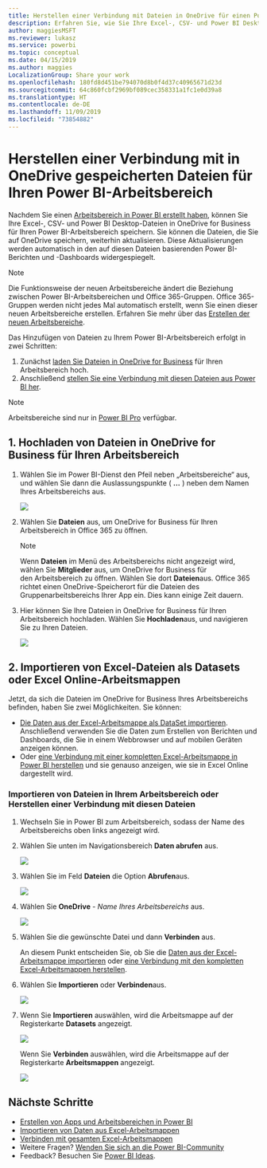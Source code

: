```yaml
---
title: Herstellen einer Verbindung mit Dateien in OneDrive für einen Power BI-Arbeitsbereich
description: Erfahren Sie, wie Sie Ihre Excel-, CSV- und Power BI Desktop-Dateien in OneDrive für Ihren Power BI-Arbeitsbereich speichern und auf diese zugreifen können.
author: maggiesMSFT
ms.reviewer: lukasz
ms.service: powerbi
ms.topic: conceptual
ms.date: 04/15/2019
ms.author: maggies
LocalizationGroup: Share your work
ms.openlocfilehash: 180fd8d451be794070d8b0f4d37c40965671d23d
ms.sourcegitcommit: 64c860fcbf2969bf089cec358331a1fc1e0d39a8
ms.translationtype: HT
ms.contentlocale: de-DE
ms.lasthandoff: 11/09/2019
ms.locfileid: "73854882"
---
```

# <a name="connect-to-files-stored-in-onedrive-for-your-power-bi-workspace"></a>Herstellen einer Verbindung mit in OneDrive gespeicherten Dateien für Ihren Power BI-Arbeitsbereich
Nachdem Sie einen [Arbeitsbereich in Power BI erstellt haben](service-create-distribute-apps.md), können Sie Ihre Excel-, CSV- und Power BI Desktop-Dateien in OneDrive for Business für Ihren Power BI-Arbeitsbereich speichern. Sie können die Dateien, die Sie auf OneDrive speichern, weiterhin aktualisieren. Diese Aktualisierungen werden automatisch in den auf diesen Dateien basierenden Power BI-Berichten und -Dashboards widergespiegelt. 

> [!NOTE]
> Die Funktionsweise der neuen Arbeitsbereiche ändert die Beziehung zwischen Power BI-Arbeitsbereichen und Office 365-Gruppen. Office 365-Gruppen werden nicht jedes Mal automatisch erstellt, wenn Sie einen dieser neuen Arbeitsbereiche erstellen. Erfahren Sie mehr über das [Erstellen der neuen Arbeitsbereiche](service-create-the-new-workspaces.md).

Das Hinzufügen von Dateien zu Ihrem Power BI-Arbeitsbereich erfolgt in zwei Schritten: 

1. Zunächst [laden Sie Dateien in OneDrive for Business](service-connect-to-files-in-app-workspace-onedrive-for-business.md#1-upload-files-to-the-onedrive-for-business-for-your-workspace) für Ihren Arbeitsbereich hoch.
2. Anschließend [stellen Sie eine Verbindung mit diesen Dateien aus Power BI her](service-connect-to-files-in-app-workspace-onedrive-for-business.md#2-import-excel-files-as-datasets-or-as-excel-online-workbooks).

> [!NOTE]
> Arbeitsbereiche sind nur in [Power BI Pro](service-features-license-type.md) verfügbar.
> 

## <a name="1-upload-files-to-the-onedrive-for-business-for-your-workspace"></a>1\. Hochladen von Dateien in OneDrive for Business für Ihren Arbeitsbereich
1. Wählen Sie im Power BI-Dienst den Pfeil neben „Arbeitsbereiche“ aus, und wählen Sie dann die Auslassungspunkte ( **...** ) neben dem Namen Ihres Arbeitsbereichs aus. 
   
   ![](media/service-connect-to-files-in-app-workspace-onedrive-for-business/power-bi-app-ellipsis.png)
2. Wählen Sie **Dateien** aus, um OneDrive for Business für Ihren Arbeitsbereich in Office 365 zu öffnen.
   
   > [!NOTE]
   > Wenn **Dateien** im Menü des Arbeitsbereichs nicht angezeigt wird, wählen Sie **Mitglieder** aus, um OneDrive for Business für den Arbeitsbereich zu öffnen. Wählen Sie dort **Dateien**aus. Office 365 richtet einen OneDrive-Speicherort für die Dateien des Gruppenarbeitsbereichs Ihrer App ein. Dies kann einige Zeit dauern. 
   > 
   > 
3. Hier können Sie Ihre Dateien in OneDrive for Business für Ihren Arbeitsbereich hochladen. Wählen Sie **Hochladen**aus, und navigieren Sie zu Ihren Dateien.
   
   ![](media/service-connect-to-files-in-app-workspace-onedrive-for-business/pbi_grpfilesonedrive.png)

## <a name="2-import-excel-files-as-datasets-or-as-excel-online-workbooks"></a>2\. Importieren von Excel-Dateien als Datasets oder Excel Online-Arbeitsmappen
Jetzt, da sich die Dateien im OneDrive for Business Ihres Arbeitsbereichs befinden, haben Sie zwei Möglichkeiten. Sie können: 

* [Die Daten aus der Excel-Arbeitsmappe als DataSet importieren](service-get-data-from-files.md). Anschließend verwenden Sie die Daten zum Erstellen von Berichten und Dashboards, die Sie in einem Webbrowser und auf mobilen Geräten anzeigen können.
* Oder [eine Verbindung mit einer kompletten Excel-Arbeitsmappe in Power BI herstellen](service-excel-workbook-files.md) und sie genauso anzeigen, wie sie in Excel Online dargestellt wird.

### <a name="import-or-connect-to-the-files-in-your-workspace"></a>Importieren von Dateien in Ihrem Arbeitsbereich oder Herstellen einer Verbindung mit diesen Dateien
1. Wechseln Sie in Power BI zum Arbeitsbereich, sodass der Name des Arbeitsbereichs oben links angezeigt wird. 
2. Wählen Sie unten im Navigationsbereich **Daten abrufen** aus. 
   
   ![](media/service-connect-to-files-in-app-workspace-onedrive-for-business/power-bi-app-get-data-button.png)
3. Wählen Sie im Feld **Dateien** die Option **Abrufen**aus.
   
   ![](media/service-connect-to-files-in-app-workspace-onedrive-for-business/pbi_getfiles.png)
4. Wählen Sie **OneDrive** - *Name Ihres Arbeitsbereichs* aus.
   
    ![](media/service-connect-to-files-in-app-workspace-onedrive-for-business/pbi_grp_one_drive_shrpt.png)
5. Wählen Sie die gewünschte Datei und dann **Verbinden** aus.
   
    An diesem Punkt entscheiden Sie, ob Sie die [Daten aus der Excel-Arbeitsmappe importieren](service-get-data-from-files.md) oder [eine Verbindung mit den kompletten Excel-Arbeitsmappen herstellen](service-excel-workbook-files.md).
6. Wählen Sie **Importieren** oder **Verbinden**aus.
   
    ![](media/service-connect-to-files-in-app-workspace-onedrive-for-business/pbi_importexceldataorwholecrop.png)
7. Wenn Sie **Importieren** auswählen, wird die Arbeitsmappe auf der Registerkarte **Datasets** angezeigt. 
   
    ![](media/service-connect-to-files-in-app-workspace-onedrive-for-business/power-bi-app-excel-file-import.png)
   
    Wenn Sie **Verbinden** auswählen, wird die Arbeitsmappe auf der Registerkarte **Arbeitsmappen** angezeigt.
   
    ![](media/service-connect-to-files-in-app-workspace-onedrive-for-business/power-bi-app-excel-file-connect.png)

## <a name="next-steps"></a>Nächste Schritte
* [Erstellen von Apps und Arbeitsbereichen in Power BI](service-create-distribute-apps.md)
* [Importieren von Daten aus Excel-Arbeitsmappen](service-get-data-from-files.md)
* [Verbinden mit gesamten Excel-Arbeitsmappen](service-excel-workbook-files.md)
* Weitere Fragen? [Wenden Sie sich an die Power BI-Community](https://community.powerbi.com/)
* Feedback? Besuchen Sie [Power BI Ideas](https://ideas.powerbi.com/forums/265200-power-bi).

